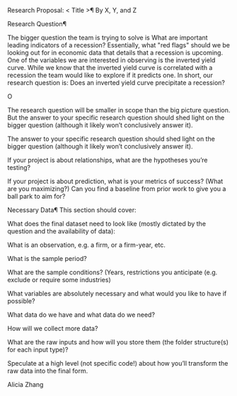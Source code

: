 Research Proposal: < Title >¶
By X, Y, and Z

Research Question¶

The bigger question the team is trying to solve is What are important leading indicators of a recession? Essentially, what "red flags" should we be looking out for in economic data that details that a recession is upcoming. One of the variables we are interested in observing is the inverted yield curve. While we know that the inverted yield curve is correlated with a recession the team would like to explore if it predicts one. In short, our research question is: Does an inverted yield curve precipitate a recession? 

O

The research question will be smaller in scope than the big picture question. But the answer to your specific research question should shed light on the bigger question (although it likely won’t conclusively answer it).

The answer to your specific research question should shed light on the bigger question (although it likely won’t conclusively answer it).

If your project is about relationships, what are the hypotheses you’re testing?

If your project is about prediction, what is your metrics of success? (What are you maximizing?) Can you find a baseline from prior work to give you a ball park to aim for?

Necessary Data¶
This section should cover:

What does the final dataset need to look like (mostly dictated by the question and the availability of data):

What is an observation, e.g. a firm, or a firm-year, etc.

What is the sample period?

What are the sample conditions? (Years, restrictions you anticipate (e.g. exclude or require some industries)

What variables are absolutely necessary and what would you like to have if possible?

What data do we have and what data do we need?

How will we collect more data?

What are the raw inputs and how will you store them (the folder structure(s) for each input type)?

Speculate at a high level (not specific code!) about how you’ll transform the raw data into the final form.

Alicia Zhang